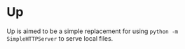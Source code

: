 # Up

Up is aimed to be a simple replacement for using `python -m SimpleHTTPServer` to serve local files.